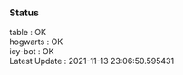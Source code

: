 ### Status


table : OK  
hogwarts : OK  
icy-bot : OK  
Latest Update : 2021-11-13 23:06:50.595431
